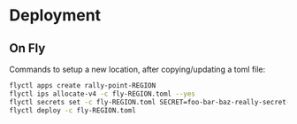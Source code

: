 # Deployment

## On Fly

Commands to setup a new location, after copying/updating a toml file:

```sh
flyctl apps create rally-point-REGION
flyctl ips allocate-v4 -c fly-REGION.toml --yes
flyctl secrets set -c fly-REGION.toml SECRET=foo-bar-baz-really-secret-string
flyctl deploy -c fly-REGION.toml
```
